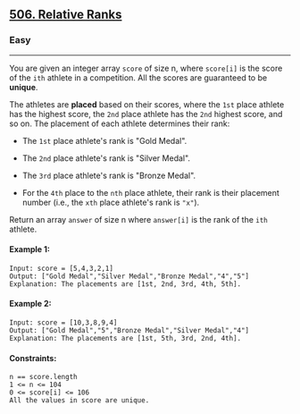 [506. Relative Ranks](https://leetcode.com/problems/relative-ranks/?envType=daily-question&envId=2024-05-08)
---------------------------------------------------------------------------------------------------------------------------------------------

### Easy
---------------------------------------------------------------------------------------------------------------------------------------------

You are given an integer array `score` of size n, where `score[i]` is the score of the `ith` athlete in a competition. All the scores are guaranteed to be **unique**.

The athletes are **placed** based on their scores, where the `1st` place athlete has the highest score, the `2nd` place athlete has the `2nd` highest score, and so on. The placement of each athlete determines their rank:

- The `1st` place athlete's rank is "Gold Medal".

- The `2nd` place athlete's rank is "Silver Medal".

- The `3rd` place athlete's rank is "Bronze Medal".

- For the `4th` place to the `nth` place athlete, their rank is their placement number (i.e., the `xth` place athlete's rank is `"x"`).

Return an array `answer` of size n where `answer[i]` is the rank of the `ith` athlete.

#### Example 1:
```
Input: score = [5,4,3,2,1]
Output: ["Gold Medal","Silver Medal","Bronze Medal","4","5"]
Explanation: The placements are [1st, 2nd, 3rd, 4th, 5th].
```
#### Example 2:
```
Input: score = [10,3,8,9,4]
Output: ["Gold Medal","5","Bronze Medal","Silver Medal","4"]
Explanation: The placements are [1st, 5th, 3rd, 2nd, 4th].
```
#### Constraints:
```
n == score.length
1 <= n <= 104
0 <= score[i] <= 106
All the values in score are unique.
```
